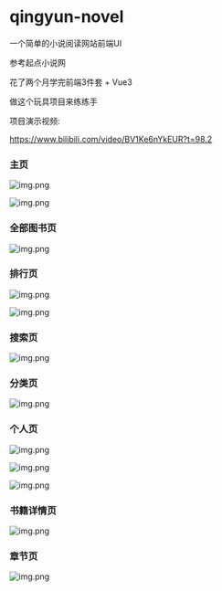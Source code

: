 # qingyun-novel
一个简单的小说阅读网站前端UI

参考起点小说网

花了两个月学完前端3件套 + Vue3

做这个玩具项目来练练手

项目演示视频:

https://www.bilibili.com/video/BV1Ke6nYkEUR?t=98.2


### 主页

![img.png](https://chen-novel.oss-cn-hangzhou.aliyuncs.com/introduced/QQ20241225-200217.png)

![img.png](https://chen-novel.oss-cn-hangzhou.aliyuncs.com/introduced/QQ20241225-200329.png)

### 全部图书页

![img.png](https://chen-novel.oss-cn-hangzhou.aliyuncs.com/introduced/QQ20241225-200410.png)

### 排行页

![img.png](https://chen-novel.oss-cn-hangzhou.aliyuncs.com/introduced/QQ20241225-200504.png)

![img.png](https://chen-novel.oss-cn-hangzhou.aliyuncs.com/introduced/QQ20241225-200540.png)

### 搜索页

![img.png](https://chen-novel.oss-cn-hangzhou.aliyuncs.com/introduced/QQ20241225-200626.png)

### 分类页

![img.png](https://chen-novel.oss-cn-hangzhou.aliyuncs.com/introduced/QQ20241225-200655.png)

### 个人页

![img.png](https://chen-novel.oss-cn-hangzhou.aliyuncs.com/introduced/QQ20241225-200727.png)

![img.png](https://chen-novel.oss-cn-hangzhou.aliyuncs.com/introduced/QQ20241225-200747.png)

![img.png](https://chen-novel.oss-cn-hangzhou.aliyuncs.com/introduced/QQ20241225-201006.png)

### 书籍详情页

![img.png](https://chen-novel.oss-cn-hangzhou.aliyuncs.com/introduced/QQ20241225-201255.png)

### 章节页

![img.png](https://chen-novel.oss-cn-hangzhou.aliyuncs.com/introduced/QQ20241225-201330.png)

